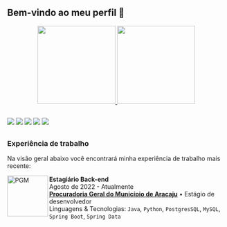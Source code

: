 ## Bem-vindo ao meu perfil 🦝

<div align="center">
  <a href="https://github.com/maykeesa">
  <img height="180em" src="https://github-readme-streak-stats.herokuapp.com?user=maykeesa&theme=dark&mode=weekly"/>
  <img height="180em" src="https://api.githubtrends.io/user/svg/MaykeESA/langs?time_range=one_year&compact=True&theme=dark"/>
</div>
  
  ##
  
<div> 
  <a href="https://instagram.com/maykeesa" target="_blank"><img src="https://img.shields.io/badge/-Instagram-%23E4405F?style=for-the-badge&logo=instagram&logoColor=white" target="_blank"></a>
  <a href = "https://twitter.com/Mayke7ESA"><img src="https://img.shields.io/badge/Twitter-1DA1F2?style=for-the-badge&logo=twitter&logoColor=white" target="_blank"></a>
 	<a href="https://www.twitch.tv/maykeesa" target="_blank"><img src="https://img.shields.io/badge/Twitch-9146FF?style=for-the-badge&logo=twitch&logoColor=white" target="_blank"></a>
  <a href="https://www.linkedin.com/in/mayke-erick-14a36420a/" target="_blank"><img src="https://img.shields.io/badge/-LinkedIn-%230077B5?style=for-the-badge&logo=linkedin&logoColor=white" target="_blank"></a> 
    <a href="https://steamcommunity.com/id/MaykeESA/" target="_blank"><img src="https://img.shields.io/badge/Steam-000000?style=for-the-badge&logo=steam&logoColor=white" target="_blank"></a> 
</div>

 ##
   
### Experiência de trabalho
Na visão geral abaixo você encontrará minha experiência de trabalho mais recente:

[<img align="left" height="94px" width="94px" alt="PGM" src="https://cdn.discordapp.com/attachments/817401092752932916/1017400940896194560/avatar_960.jpg"/>](https://www.aracaju.se.gov.br/procuradoria/)

**Estagiário Back-end** \
Agosto de 2022 - Atualmente \
[**Procuradoria Geral do Município de Aracaju**](https://www.aracaju.se.gov.br/procuradoria/) • Estágio de desenvolvedor \
Linguagens & Tecnologias: `Java`, `Python`, `PostgresSQL`, `MySQL`, `Spring Boot`, `Spring Data`\
<br/>

